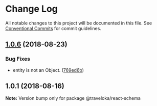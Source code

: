 # Change Log

All notable changes to this project will be documented in this file.
See [Conventional Commits](https://conventionalcommits.org) for commit guidelines.

<a name="1.0.6"></a>
## [1.0.6](https://github.com/traveloka/react-schema/compare/v1.0.5...v1.0.6) (2018-08-23)


### Bug Fixes

* entity is not an Object. ([769ed6b](https://github.com/traveloka/react-schema/commit/769ed6b))





<a name="1.0.1"></a>
## 1.0.1 (2018-08-16)

**Note:** Version bump only for package @traveloka/react-schema
